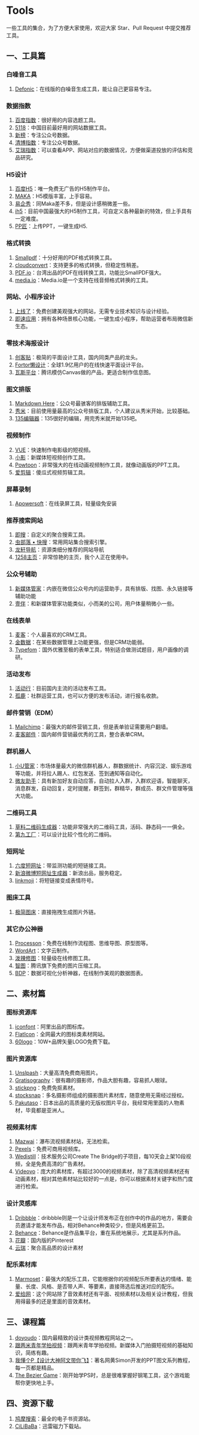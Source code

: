 # Tools
一些工具的集合，为了方便大家使用，欢迎大家 Star、Pull Request 中提交推荐工具。
## 一、工具篇

### 白噪音工具

1. [Defonic](http://defonic.com/)：在线版的白噪音生成工具，能让自己更容易专注。

### 数据指数

1. [百度指数](http://link.zhihu.com/?target=http%3A//top.baidu.com/)：很好用的内容选题工具。
2. [5118](http://www.5118.com/)：中国目前最好用的网站数据工具。
3. [新榜](http://newrank.cn/)：专注公众号数据。
4. [清博指数](http://www.gsdata.cn/)：专注公众号数据。
5. [艾瑞指数](http://index.iresearch.com.cn/)：可以查看APP、网站对应的数据情况，方便做渠道投放的评估和竞品研究。

### H5设计

1. [百度H5](https://h5.bce.baidu.com/)：唯一免费无广告的H5制作平台。
2. [MAKA](http://maka.im/)：H5模版丰富，上手容易。
3. [易企秀](http://www.eqxiu.com/)：同Maka差不多，但是设计感稍微差一些。
4. [ih5](https://www.ih5.cn)：目前中国最强大的H5制作工具，可自定义各种最新的特效，但上手具有一定难度。
5. [PP匠](http://ppj.io/)：上传PPT，一键生成H5.

### 格式转换

1. [Smallpdf](https://smallpdf.com)：十分好用的PDF格式转换工具。
2. [cloudconvert](https://cloudconvert.com/)：支持更多的格式转换，但稳定性稍差。
3. [PDF.io](https://pdf.io/tw/)：台湾出品的PDF在线转换工具，功能比SmallPDF强大。
4. [media.io](media.io/zh)：Media.io是一个支持在线音频格式转换的工具。

### 网站、小程序设计

1. [上线了](https://www.sxl.cn)：免费创建美观强大的网站，无需专业技术知识与设计经验。
2. [即速应用](http://www.jisuapp.cn/)：拥有各种场景核心功能，一键生成小程序，帮助运营者布局微信新生态。

### 零技术海报设计

1. [创客贴](https://www.chuangkit.com/)：极简的平面设计工具，国内同类产品的龙头。
2. [Fortor懒设计](https://www.fotor.com.cn/)：全球1.9亿用户的在线快速平面设计平台。
3. [瓦斯平台](http://canvas.qq.com)：腾讯模仿Canvas做的产品，更适合制作信息图。

### 图文排版

1. [Markdown Here](http://markdown-here.com/)：公众号最骇客的排版辅助工具。
2. [秀米](https://xiumi.us/)：目前使用量最高的公众号排版工具，个人建议从秀米开始，比较基础。
3. [135编辑器](https://www.135editor.com/)：135很好的编辑，用完秀米就开始135吧。

### 视频制作

2. [VUE](http://vue.video/)：快速制作电影级的短视频。
3. [小影](https://www.xiaoying.tv/)：新媒体短视频创作工具。
4. [Powtoon](http://www.powtoon.com/)：非常强大的在线动画视频制作工具，就像动画版的PPT工具。
5. [爱剪辑](http://www.aijianji.com/)：傻瓜式视频剪辑工具。

### 屏幕录制

1. [Apowersoft](https://www.apowersoft.com/)：在线录屏工具，轻量级免安装

### 推荐搜索网站

1. [即搜](https://deepso.io/)：自定义的聚合搜索工具。
2. [虫部落 • 快搜](http://search.chongbuluo.com/)：常用网站集合搜索引擎。
3. [龙轩导航](http://ilxdh.com/)：资源类细分推荐的网站导航
4. [1258主页](https://www.hao1258.com/)：非常惊艳的主页，我个人正在使用中。

### 公众号辅助

1. [新媒体管家](http://xmt.cn/)：内嵌在微信公众号内的运营助手，具有排版、找图、永久链接等辅助功能
2. [壹伴](https://yiban.io/)：和新媒体管家功能类似，小而美的公司，用户体量稍微小一些。

### 在线表单

1. [麦客](http://www.mikecrm.com/)：个人最喜欢的CRM工具。
2. [金数据](http://jinshuju.net)：在某些数据管理上功能更强，但是CRM功能弱。
3. [Typefom](https://www.typeform.com/)：国外优雅至极的表单工具，特别适合做测试题目，用户画像的调研。

### 活动发布

1. [活动行](http://www.huodongxing.com/)：目前国内主流的活动发布工具。
2. [孤鹿](http://www.grouplus.com/)：社群运营工具，也可以方便的发布活动，进行报名收款。

### 邮件营销（EDM）

1. [Mailchimp](https://mailchimp.com/)：最强大的邮件营销工具，但是表单验证需要用户翻墙。
2. [麦客邮件](http://mikecrm.com/indexMail.php)：国内邮件营销最优秀的工具，整合表单CRM。

### 群机器人

1. [小U管家](http://www.ucreater.com/GuanJia.html)：市场体量最大的微信群机器人，群数据统计、内容沉淀、娱乐游戏等功能，并将拉人踢人、红包发送、签到通知等自动化。
2. [微友助手](http://www.weiyoubot.com/)：具有新加好友自动应答，自动拉人入群，入群欢迎语，智能聊天，消息群发，自动回复，定时提醒，群签到，群精华，群成员、群文件管理等强大功能。

### 二维码工具

1. [草料二维码生成器](http://cli.im/)：功能非常强大的二维码工具，活码、静态码一一俱全。
2. [第九工厂](http://www.9thws.com/)：可以设计比较个性化的二维码。

### 短网址

1. [六度短网址](http://6du.in/)：带监测功能的短链接工具。
2. [新浪微博短网址生成器](http://sina.lt/)：新浪出品，服务稳定。
3. [linkmoji](http://www.xn--vi8hiv.ws/)：将短链接变成表情符号。

### 图床工具

1. [极简图床](http://jiantuku.com/#/)：直接拖拽生成图片外链。

### 其它办公神器

1. [Processon](https://www.processon.com/)：免费在线制作流程图、思维导图、原型图等。
2. [WordArt](https://wordart.com/)：文字云制作。
3. [泼辣修图](www.polaxiong.com/)：轻量级在线修图工具。
4. [智图](http://zhitu.isux.us/)：腾讯旗下免费的图片压缩工具。
5. [BDP](https://me.bdp.cn/)：数据可视化分析神器，在线制作美观的数据图表。


## 二、素材篇

### 图标资源库

1. [iconfont](http://www.iconfont.cn/)：阿里出品的图标库。
2. [FlatIcon](https://www.flaticon.com/)：全网最大的图标类素材网站。
3. [60logo](http://www.60logo.com/)：10W+品牌矢量LOGO免费下载。

### 图片资源库

1. [Unslpash](https://unsplash.com/)：大量高清免费商用图片。
2. [Gratisography](http://www.gratisography.com/)：很有趣的摄影师，作品大胆有趣，容易抓人眼球。
3. [stickpng](http://www.stickpng.com/)：免费免抠素材。
4. [stocksnap](https://stocksnap.io/)：多名摄影师组成的摄影图片素材库，随意使用无需经过授权。
5. [Pakutaso](www.pakutaso.com)：日本出品的高质量的无版权图片平台，我经常用里面的人物素材，毕竟都是亚洲人。

### 视频素材库

1. [Mazwai](http://mazwai.com/#/videos)：瀑布流视频素材站，无法检索。
2. [Pexels](http://videos.pexels.com/)：免费可商用视频库。
3. [Wedistill](http://wedistill.io/)：技术服务公司Create The Bridge的子项目，每10天会上架10段视频，全是免费高清的广告素材。
4. [Videovo](http://www.videvo.net/)：庞大的素材库，有超过3000的视频素材，除了高清视频素材还有动画素材，相对其他素材站比较好的一点是，你可以根据素材关键字和热门度进行检索。

### 设计灵感库

1. [Dribbble](https://dribbble.com/)：dribbble则是一个让设计师发布正在创作中的作品的地方，需要会员邀请才能发布作品，相对Behance种类较少，但是风格更前卫。
2. [Behance](https://www.behance.net/)：Behance是作品集平台，重在系统地展示，尤其是系列作品。
3. [花瓣](http://huaban.com/)：国内版的Pinterest
4. [云瑞](https://www.yrucd.com/)：聚合高品质的设计素材

### 配乐素材库

1. [Marmoset](https://www.marmosetmusic.com/)：最强大的配乐工具，它能根据你的视频配乐所要表达的情绪、能量、长度、风格、是否带人声、等要素，直接筛选后推送对应的配乐。
2. [爱给网](http://www.aigei.com/)：这个网站除了音效素材还有平面、视频素材以及相关设计教程，但我用得最多的还是里面的音效素材。


## 三、课程篇

1. [doyoudo](http://www.doyoudo.com/)：国内最精致的设计类视频教程网站之一。
2. [跟两米青年学拍视频](https://study.163.com/course/introduction.htm?courseId=1003789010)：跟两米青年学拍视频。新媒体入门拍摄短视频的基础知识，简练有趣。
3. [我懂个P【设计大神阿文带你飞】](https://study.163.com/course/courseMain.htm?courseId=1003998027)：著名网黄Simon开发的PPT图文系列教程，每一页都是精品。
4. [The Bezier Game](http://bezier.method.ac/)：刚开始学PS时，总是很难掌握好钢笔工具，这个游戏能帮你更快地上手。


## 四、资源下载

1. [鸠摩搜索](https://www.jiumodiary.com/)：最全的电子书资源站。
2. [CiLiBaBa](http://heybay.com/)：迅雷磁力下载站。
